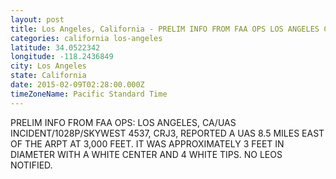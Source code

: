 ```yaml
---
layout: post
title: Los Angeles, California - PRELIM INFO FROM FAA OPS LOS ANGELES CA UAS INCIDENT 1028P SKYWEST 4537 CRJ3 REPORTED
categories: california los-angeles
latitude: 34.0522342
longitude: -118.2436849
city: Los Angeles
state: California
date: 2015-02-09T02:28:00.000Z
timeZoneName: Pacific Standard Time
---
```


PRELIM INFO FROM FAA OPS: LOS ANGELES, CA/UAS INCIDENT/1028P/SKYWEST 4537, CRJ3, REPORTED A UAS 8.5 MILES EAST OF THE ARPT AT 3,000 FEET. IT WAS APPROXIMATELY 3 FEET IN DIAMETER WITH A WHITE CENTER AND 4 WHITE TIPS. NO LEOS NOTIFIED. 